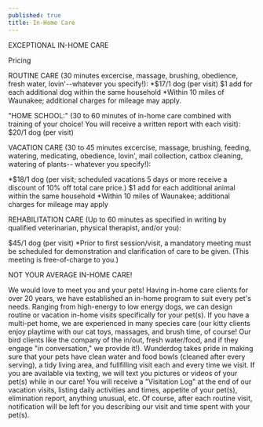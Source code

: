 ```yaml
---
published: true
title: In-Home Care
---
```


EXCEPTIONAL IN-HOME CARE

Pricing

ROUTINE CARE (30 minutes excercise, massage, brushing, obedience, fresh water, lovin'--whatever you specify!):
*$17/1 dog (per visit)
$1 add for each additional dog within the same household
*Within 10 miles of Waunakee; additional charges for mileage may apply.

"HOME SCHOOL:" (30 to 60 minutes of in-home care combined with training of your choice!  You will receive a written report with each visit):
$20/1 dog (per visit)

VACATION CARE (30 to 45 minutes excercise, massage, brushing, feeding, watering, medicating, obedience, lovin', mail collection, catbox cleaning, watering of plants-- whatever you specify!):

*$18/1 dog (per visit; scheduled vacations 5 days or more receive a discount of 10% off total care price.)
$1 add for each additional animal within the same household
*Within 10 miles of Waunakee; additional charges for mileage may apply

REHABILITATION CARE (Up to 60 minutes as specified in writing by qualified veterinarian, physical therapist, and/or you):

$45/1 dog (per visit)
*Prior to first session/visit, a mandatory meeting must be scheduled for demonstration and clarification of care to be given. (This meeting is free-of-charge to you.)

NOT YOUR AVERAGE IN-HOME CARE!

We would love to meet you and your pets!
Having in-home care clients for over 20 years, we have established an in-home program to suit every pet's needs.  Ranging from high-energy to low energy dogs, we can design routine or vacation in-home visits specifically for your pet(s).  If you have a multi-pet home, we are experienced in many species care (our kitty clients enjoy playtime with our cat toys, massages, and brush time, of course!  Our bird clients like the company of the in/out, fresh water/food, and if they engage "in conversation," we provide it!).
Wunderdog takes pride in making sure that your pets have clean water and food bowls (cleaned after every serving), a tidy living area, and fullfilling visit each and every time we visit.
If you are available via texting, we will text you pictures or videos of your pet(s) while in our care!
You will receive a "Visitation Log" at the end of our vacation visits, listing daily activities and times, appetite of your pet(s), elimination report, anything unusual, etc.
Of course, after each routine visit, notification will be left for you describing our visit and time spent with your pet(s).
